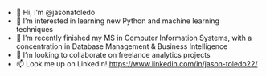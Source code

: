 - 👋 Hi, I’m @jasonatoledo
- 👀 I’m interested in learning new Python and machine learning techniques
- 🌱 I’m recently finished my MS in Computer Information Systems, with a concentration in Database Management & Business Intelligence
- 💞️ I’m looking to collaborate on freelance analytics projects
- 📫 Look me up on LinkedIn! https://www.linkedin.com/in/jason-toledo22/

<!---
jasonatoledo/jasonatoledo is a ✨ special ✨ repository because its `README.md` (this file) appears on your GitHub profile.
You can click the Preview link to take a look at your changes.
--->
